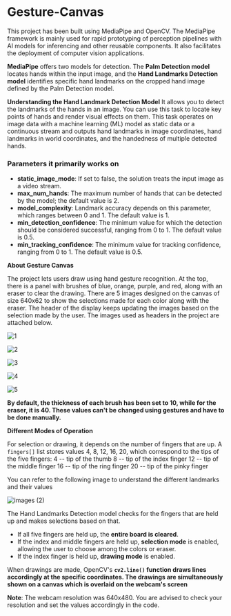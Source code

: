 # Gesture-Canvas
This project has been built using MediaPipe and OpenCV. The MediaPipe framework is mainly used for rapid prototyping of perception pipelines with AI models for inferencing and other reusable components. It also facilitates the deployment of computer vision applications.

**MediaPipe** offers two models for detection. The **Palm Detection model** locates hands within the input image, and the **Hand Landmarks Detection model** identifies specific hand landmarks on the cropped hand image defined by the Palm Detection model.

**Understanding the Hand Landmark Detection Model**
It allows you to detect the landmarks of the hands in an image. You can use this task to locate key points of hands and render visual effects on them. This task operates on image data with a machine learning (ML) model as static data or a continuous stream and outputs hand landmarks in image coordinates, hand landmarks in world coordinates, and the handedness of multiple detected hands.

### Parameters it primarily works on

- **static_image_mode**: If set to false, the solution treats the input image as a video stream.
- **max_num_hands**: The maximum number of hands that can be detected by the model; the default value is 2.
- **model_complexity**: Landmark accuracy depends on this parameter, which ranges between 0 and 1. The default value is 1.
- **min_detection_confidence**: The minimum value for which the detection should be considered successful, ranging from 0 to 1. The default value is 0.5.
- **min_tracking_confidence**: The minimum value for tracking confidence, ranging from 0 to 1. The default value is 0.5.



**About Gesture Canvas**

The project lets users draw using hand gesture recognition. At the top, there is a panel with brushes of blue, orange, purple, and red, along with an eraser to clear the drawing. There are 5 images designed on the canvas of size 640x62 to show the selections made for each color along with the eraser. The header of the display keeps updating the images based on the selection made by the user.
The images used as headers in the project are attached below.

![1](https://github.com/parth9504/Gesture-Canvas/assets/127659489/7232254f-bb50-4008-a1f5-0d05f660cf76)

![2](https://github.com/parth9504/Gesture-Canvas/assets/127659489/12325a31-14fe-416b-8e6d-85ac5b6309a7)

![3](https://github.com/parth9504/Gesture-Canvas/assets/127659489/1f1bb676-572d-42db-81ff-d8bb40c7aa07)

![4](https://github.com/parth9504/Gesture-Canvas/assets/127659489/215a02d5-5174-44d2-87f5-93c0ba054c8f)

![5](https://github.com/parth9504/Gesture-Canvas/assets/127659489/1abab92f-b8be-4819-b2a1-92b2268da1b6)



**By default, the thickness of each brush has been set to 10, while for the eraser, it is 40. These values can't be changed using gestures and have to be done manually.**

**Different Modes of Operation**

For selection or drawing, it depends on the number of fingers that are up. A `fingers[]` list stores values 4, 8, 12, 16, 20, which correspond to the tips of the five fingers:
  4  -- tip of the thumb
  8  -- tip of the index finger
  12 -- tip of the middle finger
  16 -- tip of the ring finger
  20 -- tip of the pinky finger

You can refer to the following image to understand the different landmarks and their values

![images (2)](https://github.com/parth9504/Gesture-Canvas/assets/127659489/7ac99966-6388-4384-a12c-136c87818272)



The Hand Landmarks Detection model checks for the fingers that are held up and makes selections based on that.

- If all five fingers are held up, the **entire board is cleared**.
- If the index and middle fingers are held up, **selection mode** is enabled, allowing the user to choose among the colors or eraser.
- If the index finger is held up, **drawing mode** is enabled.

When drawings are made, OpenCV's **`cv2.line()` function draws lines accordingly at the specific coordinates. The drawings are simultaneously shown on a canvas which is overlaid on the webcam's screen**

**Note**: The webcam resolution was 640x480. You are advised to check your resolution and set the values accordingly in the code.
